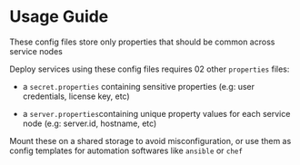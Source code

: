 # Usage Guide

These config files store only properties that should be common across service nodes

Deploy services using these config files requires 02 other `properties` files:

- a `secret.properties` containing sensitive properties (e.g: user credentials, license key, etc)

- a `server.properties`containing unique property values for each service node (e.g: server.id, hostname, etc)

Mount these on a shared storage to avoid misconfiguration, or use them as config templates for automation softwares like `ansible` or `chef`